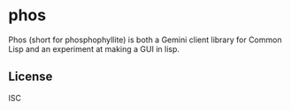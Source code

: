 # phos

Phos (short for phosphophyllite) is both a Gemini client library for
Common Lisp and an experiment at making a GUI in lisp.

## License

ISC

